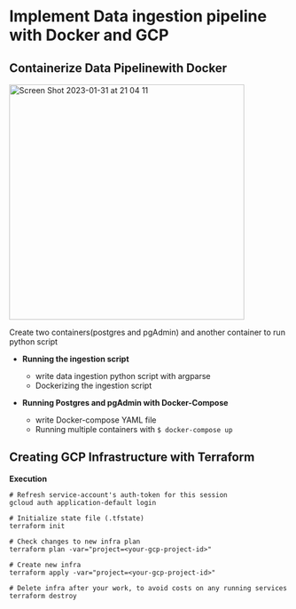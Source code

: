 # Implement Data ingestion pipeline with Docker and GCP 


## Containerize Data Pipelinewith Docker

<img width="424" alt="Screen Shot 2023-01-31 at 21 04 11" src="https://user-images.githubusercontent.com/40763359/215870275-6658038f-d2ac-48af-9a97-5b565ec128bc.png">

Create two containers(postgres and pgAdmin) and another container to run python script

* **Running the ingestion script**
  - write data ingestion python script with argparse
  - Dockerizing the ingestion script
  
* **Running Postgres and pgAdmin with Docker-Compose**
  - write Docker-compose YAML file
  - Running multiple containers with `$ docker-compose up`


## Creating GCP Infrastructure with Terraform
**Execution**
```
# Refresh service-account's auth-token for this session
gcloud auth application-default login

# Initialize state file (.tfstate)
terraform init

# Check changes to new infra plan
terraform plan -var="project=<your-gcp-project-id>"

# Create new infra
terraform apply -var="project=<your-gcp-project-id>"

# Delete infra after your work, to avoid costs on any running services
terraform destroy

```
